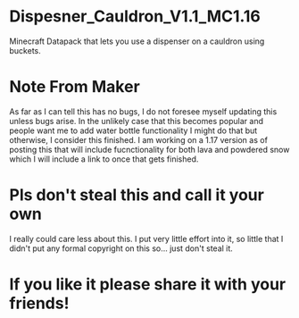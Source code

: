 # Dispesner_Cauldron_V1.1_MC1.16
Minecraft Datapack that lets you use a dispenser on a cauldron using buckets.

# Note From Maker
As far as I can tell this has no bugs, I do not foresee myself updating this unless bugs arise. In the unlikely case that this becomes popular and people want me to add water bottle functionality I might do that but otherwise, I consider this finished. I am working on a 1.17 version as of posting this that will include fucnctionality for both lava and powdered snow which I will include a link to once that gets finished.

# Pls don't steal this and call it your own
I really could care less about this. I put very little effort into it, so little that I didn't put any formal copyright on this so... just don't steal it. 

# If you like it please share it with your friends!
